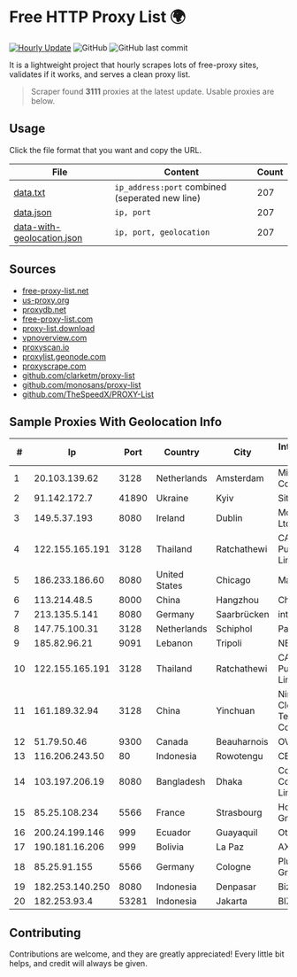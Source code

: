 
# Free HTTP Proxy List 🌍

[![Hourly Update](https://github.com/mertguvencli/http-proxy-list/actions/workflows/main.yml/badge.svg?branch=main)](https://github.com/mertguvencli/http-proxy-list/actions/workflows/main.yml)
![GitHub](https://img.shields.io/github/license/mertguvencli/http-proxy-list)
![GitHub last commit](https://img.shields.io/github/last-commit/mertguvencli/http-proxy-list)

It is a lightweight project that hourly scrapes lots of free-proxy sites, validates if it works, and serves a clean proxy list.


> Scraper found **3111** proxies at the latest update. Usable proxies are below.

## Usage

Click the file format that you want and copy the URL.


|File|Content|Count|
|----|-------|-----|
|[data.txt](https://raw.githubusercontent.com/mertguvencli/http-proxy-list/main/proxy-list/data.txt)|`ip_address:port` combined (seperated new line)|207|
|[data.json](https://raw.githubusercontent.com/mertguvencli/http-proxy-list/main/proxy-list/data.json)|`ip, port`|207|
|[data-with-geolocation.json](https://raw.githubusercontent.com/mertguvencli/http-proxy-list/main/proxy-list/data-with-geolocation.json)|`ip, port, geolocation`|207|

## Sources

* [free-proxy-list.net](https://free-proxy-list.net)
* [us-proxy.org](https://www.us-proxy.org)
* [proxydb.net](http://proxydb.net)
* [free-proxy-list.com](https://free-proxy-list.com/?page=&port=&type%5B%5D=http&type%5B%5D=https&up_time=0&search=Search)
* [proxy-list.download](https://www.proxy-list.download/HTTP)
* [vpnoverview.com](https://vpnoverview.com/privacy/anonymous-browsing/free-proxy-servers)
* [proxyscan.io](https://www.proxyscan.io)
* [proxylist.geonode.com](https://proxylist.geonode.com/api/proxy-list?limit=300&page=1&sort_by=lastChecked&sort_type=desc&protocols=http,https)
* [proxyscrape.com](https://api.proxyscrape.com/v2/?request=displayproxies&protocol=http&timeout=10000&country=all&ssl=all&anonymity=all)
* [github.com/clarketm/proxy-list](https://raw.githubusercontent.com/clarketm/proxy-list/master/proxy-list-raw.txt)
* [github.com/monosans/proxy-list](https://raw.githubusercontent.com/monosans/proxy-list/main/proxies/http.txt)
* [github.com/TheSpeedX/PROXY-List](https://raw.githubusercontent.com/TheSpeedX/PROXY-List/master/http.txt)


## Sample Proxies With Geolocation Info

|#|Ip|Port|Country|City|Internet Service Provider|
|-|--|----|-------|----|-------------------------|
|1|20.103.139.62|3128|Netherlands|Amsterdam|Microsoft Corporation|
|2|91.142.172.7|41890|Ukraine|Kyiv|Sitel Ltd|
|3|149.5.37.193|8080|Ireland|Dublin|Model Telecom Ltd|
|4|122.155.165.191|3128|Thailand|Ratchathewi|CAT Telecom Public Company Limited|
|5|186.233.186.60|8080|United States|Chicago|Maxihost LTDA|
|6|113.214.48.5|8000|China|Hangzhou|Chinanet|
|7|213.135.5.141|8080|Germany|Saarbrücken|intersaar GmbH|
|8|147.75.100.31|3128|Netherlands|Schiphol|Packet Host, Inc.|
|9|185.82.96.21|9091|Lebanon|Tripoli|NET 360 S.A.R.L|
|10|122.155.165.191|3128|Thailand|Ratchathewi|CAT Telecom Public Company Limited|
|11|161.189.32.94|3128|China|Yinchuan|Ningxia West Cloud Data Technology Co.Ltd.|
|12|51.79.50.46|9300|Canada|Beauharnois|OVH SAS|
|13|116.206.243.50|80|Indonesia|Rowotengu|CBN|
|14|103.197.206.19|8080|Bangladesh|Dhaka|Cosmopolitan Communications Limited|
|15|85.25.108.234|5566|France|Strasbourg|Host Europe GmbH|
|16|200.24.199.146|999|Ecuador|Guayaquil|Otecel S.A.|
|17|190.181.16.206|999|Bolivia|La Paz|AXS Bolivia S. A.|
|18|85.25.91.155|5566|Germany|Cologne|PlusServer GmbH|
|19|182.253.140.250|8080|Indonesia|Denpasar|Biznet Networks|
|20|182.253.93.4|53281|Indonesia|Jakarta|BIZNET|



## Contributing

Contributions are welcome, and they are greatly appreciated! Every
little bit helps, and credit will always be given.


